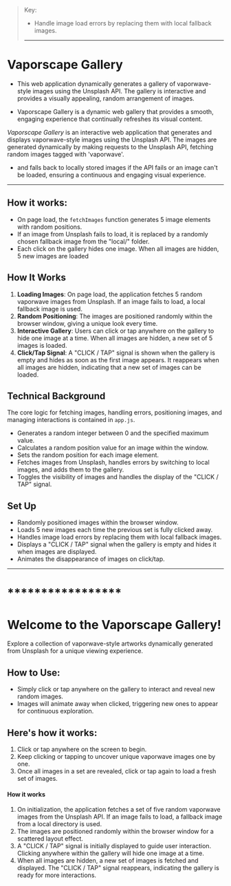 > Key:
> - Handle image load errors by replacing them with local fallback images.
>
> --------------------------------

# Vaporscape Gallery
- This web application dynamically generates a gallery of vaporwave-style images using the Unsplash API. The gallery is interactive and provides a visually appealing, random arrangement of images.

- Vaporscape Gallery is a dynamic web gallery that provides a smooth, engaging experience that continually refreshes its visual content.

*Vaporscape Gallery* is an interactive web application that generates and displays vaporwave-style images using the Unsplash API. The images are generated dynamically by making requests to the Unsplash API, fetching random images tagged with 'vaporwave'.


-  and falls back to locally stored images if the API fails or an image can't be loaded, ensuring a continuous and engaging visual experience.

<hr>

## How it works:
- On page load, the `fetchImages` function generates 5 image elements with random positions.
- If an image from Unsplash fails to load, it is replaced by a randomly chosen fallback image from the "local/" folder.
- Each click on the gallery hides one image. When all images are hidden, 5 new images are loaded


## How It Works
1. **Loading Images**: On page load, the application fetches 5 random vaporwave images from Unsplash. If an image fails to load, a local fallback image is used.
2. **Random Positioning**: The images are positioned randomly within the browser window, giving a unique look every time.
3. **Interactive Gallery**: Users can click or tap anywhere on the gallery to hide one image at a time. When all images are hidden, a new set of 5 images is loaded.
4. **Click/Tap Signal**: A "CLICK / TAP" signal is shown when the gallery is empty and hides as soon as the first image appears. It reappears when all images are hidden, indicating that a new set of images can be loaded.

## Technical Background
The core logic for fetching images, handling errors, positioning images, and managing interactions is contained in `app.js`.

- Generates a random integer between 0 and the specified maximum value.
- Calculates a random position value for an image within the window.
- Sets the random position for each image element.
- Fetches images from Unsplash, handles errors by switching to local images, and adds them to the gallery.
- Toggles the visibility of images and handles the display of the "CLICK / TAP" signal.

## Set Up
- Randomly positioned images within the browser window.
- Loads 5 new images each time the previous set is fully clicked away.
- Handles image load errors by replacing them with local fallback images.
- Displays a "CLICK / TAP" signal when the gallery is empty and hides it when images are displayed.
- Animates the disappearance of images on click/tap.

<hr>

# *****************
#  Welcome to the Vaporscape Gallery!
Explore a collection of vaporwave-style artworks dynamically generated from Unsplash for a unique viewing experience.

## How to Use:
- Simply click or tap anywhere on the gallery to interact and reveal new random images.
- Images will animate away when clicked, triggering new ones to appear for continuous exploration.


## Here's how it works:
1. Click or tap anywhere on the screen to begin.
2. Keep clicking or tapping to uncover unique vaporwave images one by one.
3. Once all images in a set are revealed, click or tap again to load a fresh set of images.

#### How it works
1. On initialization, the application fetches a set of five random vaporwave images from the Unsplash API. If an image fails to load, a fallback image from a local directory is used.
2. The images are positioned randomly within the browser window for a scattered layout effect.
3. A "CLICK / TAP" signal is initially displayed to guide user interaction. Clicking anywhere within the gallery will hide one image at a time.
4. When all images are hidden, a new set of images is fetched and displayed. The "CLICK / TAP" signal reappears, indicating the gallery is ready for more interactions.
